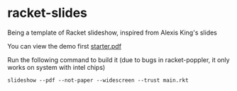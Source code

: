 # racket-slides

Being a template of Racket slideshow, inspired from Alexis King's slides

You can view the demo first [starter.pdf](starter.pdf)

Run the following command to build it (due to bugs in racket-poppler, it only works on system with intel chips)

```
slideshow --pdf --not-paper --widescreen --trust main.rkt
```
